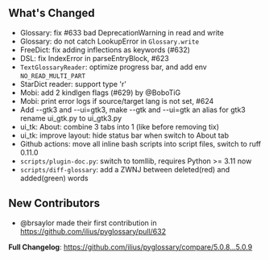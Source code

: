 ## What's Changed

- Glossary: fix #633 bad DeprecationWarning in read and write
- Glossary: do not catch LookupError in `Glossary.write`
- FreeDict: fix adding inflections as keywords (#632)
- DSL: fix IndexError in parseEntryBlock, #623
- `TextGlossaryReader`: optimize progress bar, and add env `NO_READ_MULTI_PART`
- StarDict reader: support type 'r'
- Mobi: add 2 kindlgen flags (#629) by @BoboTiG
- Mobi: print error logs if source/target lang is not set, #624
- Add --gtk3 and --ui=gtk3, make --gtk and --ui=gtk an alias for gtk3 rename ui_gtk.py to ui_gtk3.py
- ui_tk: About: combine 3 tabs into 1 (like before removing tix)
- ui_tk: improve layout: hide status bar when switch to About tab
- Github actions: move all inline bash scripts into script files, switch to ruff 0.11.0
- `scripts/plugin-doc.py`: switch to tomllib, requires Python >= 3.11 now
- `scripts/diff-glossary`: add a ZWNJ between deleted(red) and added(green) words

## New Contributors

- @brsaylor made their first contribution in https://github.com/ilius/pyglossary/pull/632

**Full Changelog**: https://github.com/ilius/pyglossary/compare/5.0.8...5.0.9
